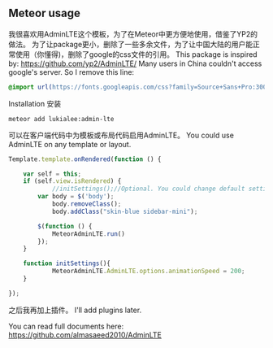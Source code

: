 Meteor usage
------------
我很喜欢用AdminLTE这个模板，为了在Meteor中更方便地使用，借鉴了YP2的做法。
为了让package更小，删除了一些多余文件，为了让中国大陆的用户能正常使用（你懂得)，删除了google的css文件的引用。
This package is inspired by: https://github.com/yp2/AdminLTE/
Many users in China couldn't access google's server. So I remove this line:
```css
@import url(https://fonts.googleapis.com/css?family=Source+Sans+Pro:300,400,600,700,300italic,400italic,600italic);
```


Installation 安装
```
meteor add lukialee:admin-lte
```
可以在客户端代码中为模板或布局代码启用AdminLTE。
You could use AdminLTE on any template or layout.
```js
Template.template.onRendered(function () {

    var self = this;
    if (self.view.isRendered) {
    		//initSettings();//Optional. You could change default settings.
        var body = $('body');
            body.removeClass();
            body.addClass("skin-blue sidebar-mini");

        $(function () {
            MeteorAdminLTE.run()
        });
    }

    function initSettings(){
    		MeteorAdminLTE.AdminLTE.options.animationSpeed = 200;
    }

});
```

之后我再加上插件。
I'll add plugins later.


You can read full documents here: https://github.com/almasaeed2010/AdminLTE